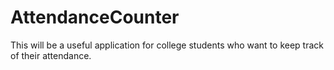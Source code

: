 # AttendanceCounter
This will be a useful application for college students who want to keep track of their attendance.

